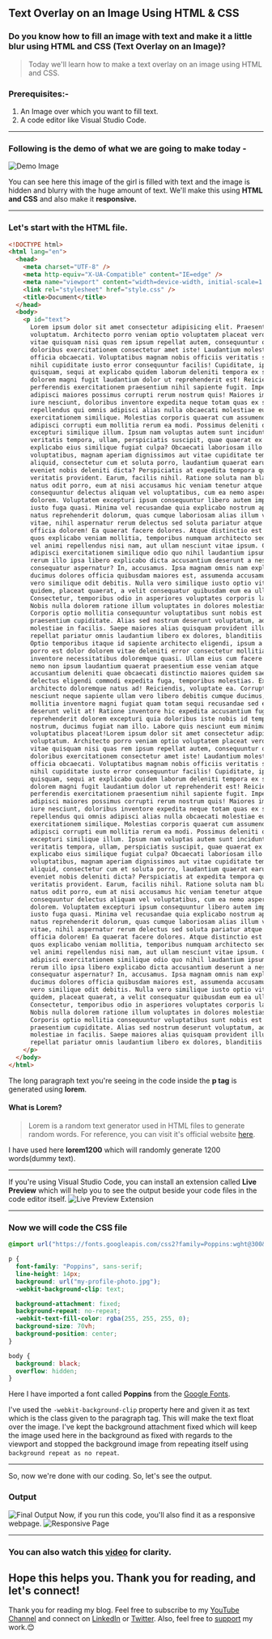 ## Text Overlay on an Image Using HTML & CSS

### Do you know how to fill an image with text and make it a little blur using HTML and CSS (Text Overlay on an Image)?
> Today we'll learn  how to make a text overlay on an image using HTML and CSS.

### Prerequisites:- 
1. An Image over which you want to fill text.
2. A code editor like Visual Studio Code.

---

### Following is the demo of what we are going to make today - 
![Demo Image](https://dev-to-uploads.s3.amazonaws.com/uploads/articles/encmmz9az5y8tamoknei.png)

You can see here this image of the girl is filled with text and the image is hidden and blurry with the huge amount of text.
We'll make this using **HTML and CSS** and also make it **responsive.**

---

### Let's start with the HTML file.

```html
<!DOCTYPE html>
<html lang="en">
  <head>
    <meta charset="UTF-8" />
    <meta http-equiv="X-UA-Compatible" content="IE=edge" />
    <meta name="viewport" content="width=device-width, initial-scale=1.0" />
    <link rel="stylesheet" href="style.css" />
    <title>Document</title>
  </head>
  <body>
    <p id="text">
      Lorem ipsum dolor sit amet consectetur adipisicing elit. Praesentium,
      voluptatum. Architecto porro veniam optio voluptatem placeat vero eligendi
      vitae quisquam nisi quas rem ipsum repellat autem, consequuntur quibusdam
      doloribus exercitationem consectetur amet iste! Laudantium molestiae
      officia obcaecati. Voluptatibus magnam nobis officiis veritatis suscipit
      nihil cupiditate iusto error consequuntur facilis! Cupiditate, ipsa
      quisquam, sequi at explicabo quidem laborum deleniti tempora ex similique,
      dolorem magni fugit laudantium dolor ut reprehenderit est! Reiciendis
      perferendis exercitationem praesentium nihil sapiente fugit. Impedit
      adipisci maiores possimus corrupti rerum nostrum quis! Maiores impedit
      iure nesciunt, doloribus inventore expedita neque totam quas ex sed fugit
      repellendus qui omnis adipisci alias nulla obcaecati molestiae eum, aut
      exercitationem similique. Molestias corporis quaerat cum assumenda,
      adipisci corrupti eum mollitia rerum ea modi. Possimus deleniti quaerat
      excepturi similique illum. Ipsum nam voluptas autem sunt incidunt
      veritatis tempora, ullam, perspiciatis suscipit, quae quaerat ex dolores
      explicabo eius similique fugiat culpa? Obcaecati laboriosam illo
      voluptatibus, magnam aperiam dignissimos aut vitae cupiditate tempora
      aliquid, consectetur cum et soluta porro, laudantium quaerat earum nostrum
      eveniet nobis deleniti dicta? Perspiciatis at expedita tempora quos
      veritatis provident. Earum, facilis nihil. Ratione soluta nam blanditiis
      natus odit porro, eum at nisi accusamus hic veniam tenetur atque
      consequuntur delectus aliquam vel voluptatibus, cum ea nemo aspernatur qui
      dolorem. Voluptatem excepturi ipsum consequuntur libero autem impedit
      iusto fuga quasi. Minima vel recusandae quia explicabo nostrum aperiam
      natus reprehenderit dolorum, quas cumque laboriosam alias illum voluptatem
      vitae, nihil aspernatur rerum delectus sed soluta pariatur atque ratione
      officia dolorem! Ea quaerat facere dolores. Atque distinctio est ratione
      quos explicabo veniam mollitia, temporibus numquam architecto sed iusto
      vel animi repellendus nisi nam, aut ullam nesciunt vitae ipsum. Commodi
      adipisci exercitationem similique odio quo nihil laudantium ipsum facere
      rerum illo ipsa libero explicabo dicta accusantium deserunt a nesciunt,
      consequatur aspernatur? In, accusamus. Ipsa magnam omnis nam explicabo,
      ducimus dolores officia quibusdam maiores est, assumenda accusamus eaque
      vero similique odit debitis. Nulla vero similique iusto optio vitae, natus
      quidem, placeat quaerat, a velit consequatur quibusdam eum ea ullam.
      Consectetur, temporibus odio in asperiores voluptates corporis laboriosam!
      Nobis nulla dolorem ratione illum voluptates in dolores molestias a!
      Corporis optio mollitia consequuntur voluptatibus sunt nobis est illo quod
      praesentium cupiditate. Alias sed nostrum deserunt voluptatum, ad
      molestiae in facilis. Saepe maiores alias quisquam provident illum
      repellat pariatur omnis laudantium libero ex dolores, blanditiis vero.
      Optio temporibus itaque id sapiente architecto eligendi, ipsum a iste aut
      porro est dolor dolorem vitae deleniti error consectetur mollitia
      inventore necessitatibus doloremque quasi. Ullam eius cum facere natus
      nemo non ipsum laudantium quaerat praesentium esse veniam atque
      accusantium deleniti quae obcaecati distinctio maiores quidem saepe
      delectus eligendi commodi expedita fuga, temporibus molestias. Explicabo
      architecto doloremque natus ad! Reiciendis, voluptate ea. Corrupti quod
      nesciunt neque sapiente ullam vero libero debitis cumque ducimus, modi,
      mollitia inventore magni fugiat quam totam sequi recusandae sed earum
      deserunt velit at! Ratione inventore hic expedita accusantium fugit eaque
      reprehenderit dolorem excepturi quia doloribus iste nobis id temporibus
      nostrum, ducimus fugiat nam illo. Labore quis nesciunt eum minima
      voluptatibus placeat!Lorem ipsum dolor sit amet consectetur adipisicing elit. Praesentium,
      voluptatum. Architecto porro veniam optio voluptatem placeat vero eligendi
      vitae quisquam nisi quas rem ipsum repellat autem, consequuntur quibusdam
      doloribus exercitationem consectetur amet iste! Laudantium molestiae
      officia obcaecati. Voluptatibus magnam nobis officiis veritatis suscipit
      nihil cupiditate iusto error consequuntur facilis! Cupiditate, ipsa
      quisquam, sequi at explicabo quidem laborum deleniti tempora ex similique,
      dolorem magni fugit laudantium dolor ut reprehenderit est! Reiciendis
      perferendis exercitationem praesentium nihil sapiente fugit. Impedit
      adipisci maiores possimus corrupti rerum nostrum quis! Maiores impedit
      iure nesciunt, doloribus inventore expedita neque totam quas ex sed fugit
      repellendus qui omnis adipisci alias nulla obcaecati molestiae eum, aut
      exercitationem similique. Molestias corporis quaerat cum assumenda,
      adipisci corrupti eum mollitia rerum ea modi. Possimus deleniti quaerat
      excepturi similique illum. Ipsum nam voluptas autem sunt incidunt
      veritatis tempora, ullam, perspiciatis suscipit, quae quaerat ex dolores
      explicabo eius similique fugiat culpa? Obcaecati laboriosam illo
      voluptatibus, magnam aperiam dignissimos aut vitae cupiditate tempora
      aliquid, consectetur cum et soluta porro, laudantium quaerat earum nostrum
      eveniet nobis deleniti dicta? Perspiciatis at expedita tempora quos
      veritatis provident. Earum, facilis nihil. Ratione soluta nam blanditiis
      natus odit porro, eum at nisi accusamus hic veniam tenetur atque
      consequuntur delectus aliquam vel voluptatibus, cum ea nemo aspernatur qui
      dolorem. Voluptatem excepturi ipsum consequuntur libero autem impedit
      iusto fuga quasi. Minima vel recusandae quia explicabo nostrum aperiam
      natus reprehenderit dolorum, quas cumque laboriosam alias illum voluptatem
      vitae, nihil aspernatur rerum delectus sed soluta pariatur atque ratione
      officia dolorem! Ea quaerat facere dolores. Atque distinctio est ratione
      quos explicabo veniam mollitia, temporibus numquam architecto sed iusto
      vel animi repellendus nisi nam, aut ullam nesciunt vitae ipsum. Commodi
      adipisci exercitationem similique odio quo nihil laudantium ipsum facere
      rerum illo ipsa libero explicabo dicta accusantium deserunt a nesciunt,
      consequatur aspernatur? In, accusamus. Ipsa magnam omnis nam explicabo,
      ducimus dolores officia quibusdam maiores est, assumenda accusamus eaque
      vero similique odit debitis. Nulla vero similique iusto optio vitae, natus
      quidem, placeat quaerat, a velit consequatur quibusdam eum ea ullam.
      Consectetur, temporibus odio in asperiores voluptates corporis laboriosam!
      Nobis nulla dolorem ratione illum voluptates in dolores molestias a!
      Corporis optio mollitia consequuntur voluptatibus sunt nobis est illo quod
      praesentium cupiditate. Alias sed nostrum deserunt voluptatum, ad
      molestiae in facilis. Saepe maiores alias quisquam provident illum
      repellat pariatur omnis laudantium libero ex dolores, blanditiis vero.
    </p>
  </body>
</html>
```
The long paragraph text you're seeing in the code inside the **p tag** is generated using **lorem**. 
#### What is Lorem?
> Lorem is a random text generator used in HTML files to generate random words. 
For reference, you can visit it's official website [here](https://loremipsum.io/).

I have used here **lorem1200** which will randomly generate 1200 words(dummy text). 

---

If you're using Visual Studio Code, you can install an extension called **Live Preview** which will help you to see the output beside your code files in the code editor itself. 
![Live Preview Extension](https://dev-to-uploads.s3.amazonaws.com/uploads/articles/haynvp8teibu3317j564.PNG)

---

### Now we will code the CSS file

```css
@import url("https://fonts.googleapis.com/css2?family=Poppins:wght@300&display=swap");

p {
  font-family: "Poppins", sans-serif;
  line-height: 14px;
  background: url("my-profile-photo.jpg");
  -webkit-background-clip: text;

  background-attachment: fixed;
  background-repeat: no-repeat;
  -webkit-text-fill-color: rgba(255, 255, 255, 0);
  background-size: 70vh;
  background-position: center;
}

body {
  background: black;
  overflow: hidden;
}
```
Here I have imported a font called **Poppins** from the [Google Fonts](https://fonts.google.com/).

I've used the `-webkit-background-clip` property here and given it as text which is the class given to the paragraph tag. This will make the text float over the image. 
I've kept the background attachment fixed which will keep the image used here in the background as fixed with regards to the viewport and stopped the background image from repeating itself using `background repeat as no repeat`.

---

So, now we're done with our coding. So, let's see the output.
### Output
![Final Output](https://dev-to-uploads.s3.amazonaws.com/uploads/articles/gadmrpkwzo50ibsbe1yp.png)
Now, if you run this code, you'll also find it as a responsive webpage.
![Responsive Page](https://dev-to-uploads.s3.amazonaws.com/uploads/articles/gfmount5nlk89uaj0ajr.png)

---

### You can also watch this [video](https://bit.ly/3LKBpvk) for clarity.

## Hope this helps you. Thank you for reading, and let's connect!
Thank you for reading my blog. Feel free to subscribe to my [YouTube Channel](https://www.youtube.com/channel/UCsuzc8lqAbgUYo4yzpjtfSw) and connect on [LinkedIn](https://www.linkedin.com/in/susmita-dey-15a15a210/) or [Twitter](https://twitter.com/its_SusmitaDey).
Also, feel free to [support](https://www.buymeacoffee.com/susmitadey) my work.😊